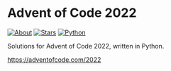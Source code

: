 Advent of Code 2022
===================

[![About](https://img.shields.io/badge/Advent%20of%20Code%20🎄-2022-brightgreen)](https://adventofcode.com/2022/)
[![Stars](https://img.shields.io/badge/stars%20⭐-18-yellow)](https://adventofcode.com/2022/stats)
[![Python](https://img.shields.io/badge/python-3670A0?logo=python&logoColor=ffdd54)](https://www.python.org)

Solutions for Advent of Code 2022, written in Python.

https://adventofcode.com/2022
